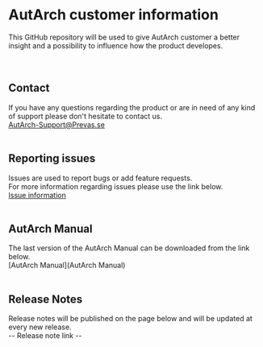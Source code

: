 # AutArch customer information
This GitHub repository will be used to give AutArch customer a better insight and a possibility to influence how the product developes.
<br/>
<br/>
<br/>
## Contact
If you have any questions regarding the product or are in need of any kind of support please don't hesitate to contact us.  
[AutArch-Support@Prevas.se](mailto:AutArch-Support@Prevas.se)
<br/>
<br/>
## Reporting issues
Issues are used to report bugs or add feature requests.  
For more information regarding issues please use the link below.  
[Issue information](IssueInformation)
<br/>
<br/>
## AutArch Manual
The last version of the AutArch Manual can be downloaded from the link below.  
[AutArch Manual](AutArch Manual)
<br/>
<br/>
## Release Notes
Release notes will be published on the page below and will be updated at every new release.  
-- Release note link --
